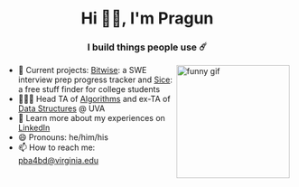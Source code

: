 <h1 align="center">Hi 👋🏾, I'm Pragun</h1>
<h3 align="center">I build things people use ☄️</h3>



<img align="right" src="https://cdn.dribbble.com/users/616823/screenshots/3266597/simplerocketshipanimation.gif" alt="funny gif" width=200em height=200em>

<!-- https://i.pinimg.com/originals/a7/12/3a/a7123a124ba35c74c421e1678e2bb677.gif -->

- 🔭 Current projects: [Bitwise](https://github.com/pragun-ananda/bitwise): a SWE interview prep progress tracker and [Sice](https://github.com/pragun-ananda/sice): a free stuff finder for college students 
- 👨🏽‍🏫 Head TA of [Algorithms](https://github.com/uva-cs/cs4102-s21) and ex-TA of [Data Structures](https://github.com/uva-cs/pdr) @ UVA
- 👀 Learn more about my experiences on [LinkedIn](https://www.linkedin.com/in/pragun-ananda/)
- 😄 Pronouns: he/him/his
- 📫 How to reach me: pba4bd@virginia.edu

<!-- ![Alt Text](https://media.giphy.com/media/26BGIqWh2R1fi6JDa/giphy.gif) -->

<!-- 
<img src="https://i.pinimg.com/originals/21/5c/7f/215c7fdca6033092baa04b35c17466bd.gif" alt="funny gif" width=100% height=400em > -->
<!-- 

<img src="https://cdn.dribbble.com/users/616823/screenshots/3266597/simplerocketshipanimation.gif" alt="funny gif" width=100% height=300em > -->

<!--
**pragun-ananda/pragun-ananda** is a ✨ _special_ ✨ repository because its `README.md` (this file) appears on your GitHub profile.

Here are some ideas to get you started:

- 🔭 I’m currently working on ...
- 🌱 I’m currently learning ...
- 👯 I’m looking to collaborate on ...
- 🤔 I’m looking for help with ...
- 💬 Ask me about ...
- 📫 How to reach me: ...
- 😄 Pronouns: ...
- ⚡ Fun fact: ...

Link for monospaced text: https://yaytext.com/monospace/
-->
